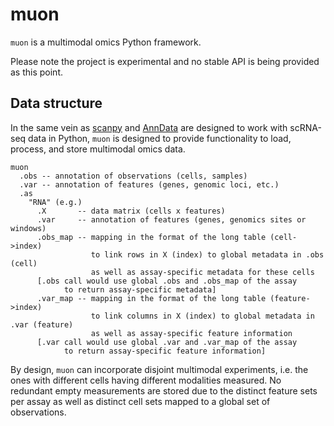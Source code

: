 # muon

`muon` is a multimodal omics Python framework.

Please note the project is experimental and no stable API is being provided as this point.

## Data structure

In the same vein as [scanpy](https://github.com/theislab/scanpy) and [AnnData](https://github.com/theislab/anndata) are designed to work with scRNA-seq data in Python, `muon` is designed to provide functionality to load, process, and store multimodal omics data.


```
muon
  .obs -- annotation of observations (cells, samples)
  .var -- annotation of features (genes, genomic loci, etc.)
  .as
    "RNA" (e.g.)
      .X       -- data matrix (cells x features)
      .var     -- annotation of features (genes, genomics sites or windows)
      .obs_map -- mapping in the format of the long table (cell->index)
                  to link rows in X (index) to global metadata in .obs (cell)
                  as well as assay-specific metadata for these cells
      [.obs call would use global .obs and .obs_map of the assay 
            to return assay-specific metadata]
      .var_map -- mapping in the format of the long table (feature->index)
                  to link columns in X (index) to global metadata in .var (feature)
                  as well as assay-specific feature information
      [.var call would use global .var and .var_map of the assay 
            to return assay-specific feature information]
```

By design, `muon` can incorporate disjoint multimodal experiments, i.e. the ones with different cells having different modalities measured. No redundant empty measurements are stored due to the distinct feature sets per assay as well as distinct cell sets mapped to a global set of observations.
